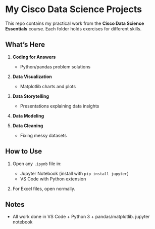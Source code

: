 # My Cisco Data Science Projects

This repo contains my practical work from the **Cisco Data Science Essentials** course. Each folder holds exercises for different skills.

## What’s Here

1. **Coding for Answers**  
   - Python/pandas problem solutions

2. **Data Visualization**  
   - Matplotlib charts and plots

3. **Data Storytelling**  
   - Presentations explaining data insights

4. **Data Modeling**  

5. **Data Cleaning**  
   - Fixing messy datasets

## How to Use

1. Open any `.ipynb` file in:
   - Jupyter Notebook (install with `pip install jupyter`)
   - VS Code with Python extension

2. For Excel files, open normally.

## Notes
- All work done in VS Code + Python 3 + pandas/matplotlib.
   jupyter notebook
